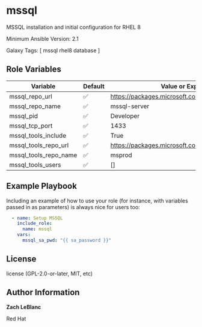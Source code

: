 mssql
=========

MSSQL installation and initial configuration for RHEL 8

Minimum Ansible Version: 2.1

Galaxy Tags: \[ mssql rhel8 database \]

Role Variables
--------------

| Variable | Default | Value or Expression |
| -------- | ------- | ------------------- |
| mssql_repo_url | ✅ | https://packages.microsoft.com/config/rhel/8/m ... |
| mssql_repo_name | ✅ | mssql-server |
| mssql_pid | ✅ | Developer |
| mssql_tcp_port | ✅ | 1433 |
| mssql_tools_include | ✅ | True |
| mssql_tools_repo_url | ✅ | https://packages.microsoft.com/config/rhel/8/prod.repo |
| mssql_tools_repo_name | ✅ | msprod |
| mssql_tools_users | ✅ | [] |

Example Playbook
----------------

Including an example of how to use your role (for instance, with variables passed in as parameters) is always nice for users too:

  ```yaml
    - name: Setup MSSQL
      include_role: 
        name: mssql
      vars:
        mssql_sa_pwd: "{{ sa_password }}"
  ```

License
-------

license (GPL-2.0-or-later, MIT, etc)

Author Information
-------
**Zach LeBlanc**

Red Hat